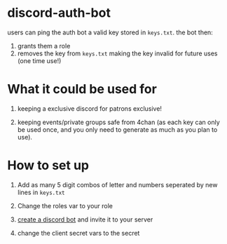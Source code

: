 # discord-auth-bot

users can ping the auth bot a valid key stored in `keys.txt`. the bot then:

1. grants them a role
2. removes the key from `keys.txt` making the key invalid for future uses (one time use!)

# What it could be used for

1. keeping a exclusive discord for patrons exclusive!

2. keeping events/private groups safe from 4chan (as each key can only be used once, and you only need to generate as much as you plan to use).

# How to set up

1. Add as many 5 digit combos of letter and numbers seperated by new lines in `keys.txt`

2. Change the roles var to your role

3. [create a discord bot](https://discord.com/developers/applications) and invite it to your server

4. change the client secret vars to the secret

